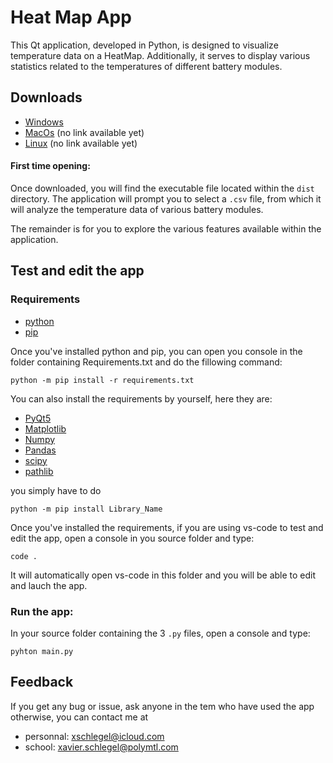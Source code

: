 
# Heat Map App

This Qt application, developed in Python, is designed to visualize temperature data on a HeatMap. Additionally, it serves to display various statistics related to the temperatures of different battery modules.




## Downloads
 - [Windows]([https://google.com](https://drive.google.com/file/d/1WYRCISDfaF-NpuLvqgleUJ0MRwxyoRLz/view?usp=drive_link))
 - [MacOs](https://google.com) (no link available yet)
 - [Linux](https://google.com) (no link available yet)

 #### First time opening:
Once downloaded, you will find the executable file located within the `dist` directory. The application will prompt you to select a `.csv` file, from which it will analyze the temperature data of various battery modules.

The remainder is for you to explore the various features available within the application.







## Test and edit the app

### Requirements

- [python](https://www.python.org/downloads/)
- [pip](https://pip.pypa.io/en/stable/installation/)


Once you've installed python and pip, you can open you console in the folder containing Requirements.txt and do the fillowing command:
```
python -m pip install -r requirements.txt 
```

You can also install the requirements by yourself, here they are:
- [PyQt5](https://pypi.org/project/PyQt5/)
- [Matplotlib](https://pypi.org/project/matplotlib/)
- [Numpy](https://pypi.org/project/numpy/)
- [Pandas](https://pypi.org/project/pandas/)
- [scipy](https://pypi.org/project/scipy/)
- [pathlib](https://pypi.org/project/pathlib/)

you simply have to do
```
python -m pip install Library_Name
```

Once you've installed the requirements, if you are using vs-code to test and edit the app, open a console in you source folder and type:
```
code .
```
It will automatically open vs-code in this folder and you will be able to edit and lauch the app.

### Run the app:
In your source folder containing the 3 `.py` files, open a console and type:
```
pyhton main.py
```

## Feedback

If you get any bug or issue, ask anyone in the tem who have used the app otherwise, you can contact me at 
- personnal: xschlegel@icloud.com
- school: xavier.schlegel@polymtl.com
